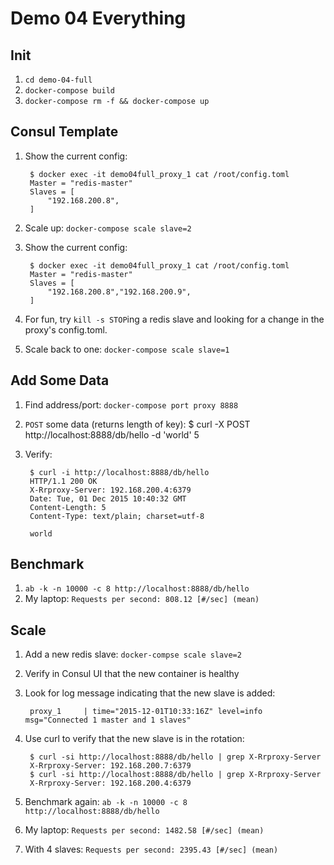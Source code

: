 Demo 04 Everything
==================

Init
----

1. `cd demo-04-full`
2. `docker-compose build`
3. `docker-compose rm -f && docker-compose up`

Consul Template
---------------

1. Show the current config:

        $ docker exec -it demo04full_proxy_1 cat /root/config.toml
        Master = "redis-master"
        Slaves = [
            "192.168.200.8",
        ]
2. Scale up: `docker-compose scale slave=2`
3. Show the current config:

        $ docker exec -it demo04full_proxy_1 cat /root/config.toml
        Master = "redis-master"
        Slaves = [
            "192.168.200.8","192.168.200.9",
        ]

4. For fun, try `kill -s STOP`ing a redis slave and looking for a change in the proxy's config.toml.
5. Scale back to one: `docker-compose scale slave=1`

Add Some Data
-------------

1. Find address/port: `docker-compose port proxy 8888`
2. `POST` some data (returns length of key):
        $ curl -X POST http://localhost:8888/db/hello -d 'world'
        5
3. Verify:

        $ curl -i http://localhost:8888/db/hello
        HTTP/1.1 200 OK
        X-Rrproxy-Server: 192.168.200.4:6379
        Date: Tue, 01 Dec 2015 10:40:32 GMT
        Content-Length: 5
        Content-Type: text/plain; charset=utf-8

        world

Benchmark
---------

1. `ab -k -n 10000 -c 8 http://localhost:8888/db/hello`
2. My laptop: `Requests per second: 808.12 [#/sec] (mean)`


Scale
-----

1. Add a new redis slave: `docker-compse scale slave=2`
2. Verify in Consul UI that the new container is healthy
3. Look for log message indicating that the new slave is added:

        proxy_1     | time="2015-12-01T10:33:16Z" level=info msg="Connected 1 master and 1 slaves"
4. Use curl to verify that the new slave is in the rotation:

        $ curl -si http://localhost:8888/db/hello | grep X-Rrproxy-Server
        X-Rrproxy-Server: 192.168.200.7:6379
        $ curl -si http://localhost:8888/db/hello | grep X-Rrproxy-Server
        X-Rrproxy-Server: 192.168.200.4:6379

5. Benchmark again: `ab -k -n 10000 -c 8 http://localhost:8888/db/hello`
6. My laptop: `Requests per second: 1482.58 [#/sec] (mean)`
7. With 4 slaves: `Requests per second: 2395.43 [#/sec] (mean)`

